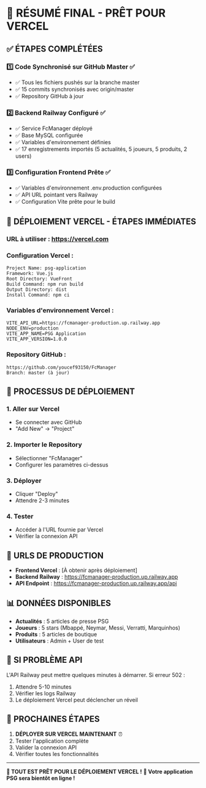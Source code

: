 # 🎉 RÉSUMÉ FINAL - PRÊT POUR VERCEL

## ✅ ÉTAPES COMPLÉTÉES

### 1️⃣ **Code Synchronisé sur GitHub Master** ✅
- ✅ Tous les fichiers pushés sur la branche master
- ✅ 15 commits synchronisés avec origin/master
- ✅ Repository GitHub à jour

### 2️⃣ **Backend Railway Configuré** ✅
- ✅ Service FcManager déployé
- ✅ Base MySQL configurée
- ✅ Variables d'environnement définies
- ✅ 17 enregistrements importés (5 actualités, 5 joueurs, 5 produits, 2 users)

### 3️⃣ **Configuration Frontend Prête** ✅
- ✅ Variables d'environnement .env.production configurées
- ✅ API URL pointant vers Railway
- ✅ Configuration Vite prête pour le build

## 🚀 DÉPLOIEMENT VERCEL - ÉTAPES IMMÉDIATES

### **URL à utiliser :** https://vercel.com

### **Configuration Vercel :**
```
Project Name: psg-application
Framework: Vue.js
Root Directory: VueFront
Build Command: npm run build
Output Directory: dist
Install Command: npm ci
```

### **Variables d'environnement Vercel :**
```
VITE_API_URL=https://fcmanager-production.up.railway.app
NODE_ENV=production
VITE_APP_NAME=PSG Application
VITE_APP_VERSION=1.0.0
```

### **Repository GitHub :**
```
https://github.com/youcef93150/FcManager
Branch: master (à jour)
```

## 🎯 PROCESSUS DE DÉPLOIEMENT

### 1. **Aller sur Vercel**
- Se connecter avec GitHub
- "Add New" → "Project"

### 2. **Importer le Repository**
- Sélectionner "FcManager"
- Configurer les paramètres ci-dessus

### 3. **Déployer**
- Cliquer "Deploy"
- Attendre 2-3 minutes

### 4. **Tester**
- Accéder à l'URL fournie par Vercel
- Vérifier la connexion API

## 🔧 URLS DE PRODUCTION

- **Frontend Vercel** : [À obtenir après déploiement]
- **Backend Railway** : https://fcmanager-production.up.railway.app
- **API Endpoint** : https://fcmanager-production.up.railway.app/api

## 📊 DONNÉES DISPONIBLES

- **Actualités** : 5 articles de presse PSG
- **Joueurs** : 5 stars (Mbappé, Neymar, Messi, Verratti, Marquinhos)
- **Produits** : 5 articles de boutique
- **Utilisateurs** : Admin + User de test

## 🚨 SI PROBLÈME API

L'API Railway peut mettre quelques minutes à démarrer. Si erreur 502 :
1. Attendre 5-10 minutes
2. Vérifier les logs Railway
3. Le déploiement Vercel peut déclencher un réveil

## 🎯 PROCHAINES ÉTAPES

1. **DÉPLOYER SUR VERCEL MAINTENANT** ⏰
2. Tester l'application complète
3. Valider la connexion API
4. Vérifier toutes les fonctionnalités

---

**🚀 TOUT EST PRÊT POUR LE DÉPLOIEMENT VERCEL !**
**📱 Votre application PSG sera bientôt en ligne !**
